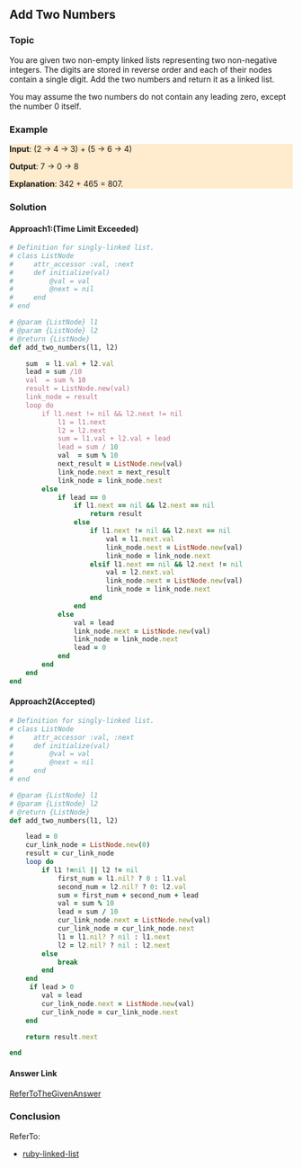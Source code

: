 Add Two Numbers
---------------------------
### Topic
You are given two non-empty linked lists representing two non-negative integers. The digits are stored in reverse order and each of their nodes contain a single digit. Add the two numbers and return it as a linked list.

You may assume the two numbers do not contain any leading zero, except the number 0 itself.

### Example
<div style='background: blanchedalmond;'>

 **Input**: (2 -> 4 -> 3) + (5 -> 6 -> 4) 
 
 **Output**: 7 -> 0 -> 8 
 
 **Explanation**: 342 + 465 = 807. 
</div>

### Solution
#### Approach1:(Time Limit Exceeded)

```ruby
# Definition for singly-linked list.
# class ListNode
#     attr_accessor :val, :next
#     def initialize(val)
#         @val = val
#         @next = nil
#     end
# end

# @param {ListNode} l1
# @param {ListNode} l2
# @return {ListNode}
def add_two_numbers(l1, l2)

    sum  = l1.val + l2.val
    lead = sum /10
    val  = sum % 10
    result = ListNode.new(val)
    link_node = result
    loop do
        if l1.next != nil && l2.next != nil
            l1 = l1.next
            l2 = l2.next
            sum = l1.val + l2.val + lead
            lead = sum / 10
            val  = sum % 10
            next_result = ListNode.new(val)
            link_node.next = next_result
            link_node = link_node.next
        else
            if lead == 0
                if l1.next == nil && l2.next == nil
                    return result
                else
                    if l1.next != nil && l2.next == nil
                        val = l1.next.val
                        link_node.next = ListNode.new(val)
                        link_node = link_node.next
                    elsif l1.next == nil && l2.next != nil
                        val = l2.next.val
                        link_node.next = ListNode.new(val)
                        link_node = link_node.next
                    end
                end
            else
                val = lead
                link_node.next = ListNode.new(val)
                link_node = link_node.next
                lead = 0
            end
        end
    end
end
```
#### Approach2(Accepted)
```ruby
# Definition for singly-linked list.
# class ListNode
#     attr_accessor :val, :next
#     def initialize(val)
#         @val = val
#         @next = nil
#     end
# end

# @param {ListNode} l1
# @param {ListNode} l2
# @return {ListNode}
def add_two_numbers(l1, l2)

    lead = 0
    cur_link_node = ListNode.new(0)
    result = cur_link_node
    loop do
        if l1 !=nil || l2 != nil
            first_num = l1.nil? ? 0 : l1.val 
            second_num = l2.nil? ? 0: l2.val 
            sum = first_num + second_num + lead
            val = sum % 10
            lead = sum / 10
            cur_link_node.next = ListNode.new(val)
            cur_link_node = cur_link_node.next
            l1 = l1.nil? ? nil : l1.next
            l2 = l2.nil? ? nil : l2.next
        else
            break
        end
    end
     if lead > 0
        val = lead
        cur_link_node.next = ListNode.new(val)
        cur_link_node = cur_link_node.next 
    end

    return result.next

end
```

#### Answer Link
[ReferToTheGivenAnswer](https://leetcode.com/articles/add-two-numbers/)

### Conclusion
ReferTo:
- [ruby-linked-list](http://www.rubyguides.com/2017/08/ruby-linked-list/)
